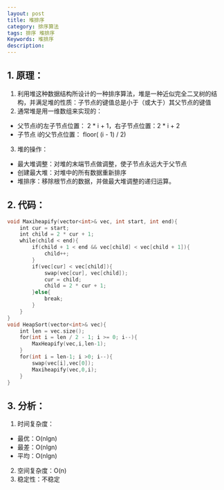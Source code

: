 ```yaml
---
layout: post
title: 堆排序
category: 排序算法
tags: 排序 堆排序
Keywords: 堆排序
description:
---
```

## 1. 原理：
1. 利用堆这种数据结构所设计的一种排序算法，堆是一种近似完全二叉树的结构，并满足堆的性质：子节点的键值总是小于（或大于）其父节点的键值
2. 通常堆是用一维数组来实现的：
* 父节点i的左子节点位置： 2 * i + 1，右子节点位置：2 * i + 2
* 子节点 i的父节点位置： floor( (i - 1) / 2)
3. 堆的操作：
* 最大堆调整：对堆的末端节点做调整，使子节点永远大于父节点
* 创建最大堆：对堆中的所有数据重新排序
* 堆排序：移除根节点的数据，并做最大堆调整的递归运算。
## 2. 代码：
``` c++
void Maxiheapify(vector<int>& vec, int start, int end){
    int cur = start;
    int child = 2 * cur + 1;
    while(child < end){
        if(child + 1 < end && vec[child] < vec[child + 1]){
            child++;
        }
        if(vec[cur] < vec[child]){
            swap(vec[cur], vec[child]);
            cur = child;
            child = 2 * cur + 1;
        }else{
            break;
        }
    }
}
void HeapSort(vector<int>& vec){
    int len = vec.size();
    for(int i = len / 2 - 1; i >= 0; i--){
        MaxHeapify(vec,i,len-1);
    }
    for(int i = len-1; i >0; i--){
        swap(vec[i],vec[0]);
        Maxiheapify(vec,0,i);
    }
}
```
## 3. 分析：
1. 时间复杂度：
* 最优：O(nlgn)
* 最差：O(nlgn)
* 平均：O(nlgn)
2. 空间复杂度：O(n)
3. 稳定性：不稳定
